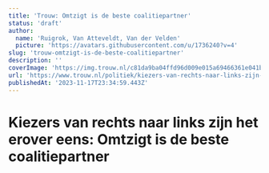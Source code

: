 ```yaml
---
title: 'Trouw: Omtzigt is de beste coalitiepartner'
status: 'draft'
author:
  name: 'Ruigrok, Van Atteveldt, Van der Velden'
  picture: 'https://avatars.githubusercontent.com/u/1736240?v=4'
slug: 'trouw-omtzigt-is-de-beste-coalitiepartner'
description: ''
coverImage: 'https://img.trouw.nl/c81da9ba04ffd96d009e015a69466361e041bc56/kiezers-van-rechts-naar-links-zijn-het-erover-eens-omtzigt-is-de-beste-coalitiepartner.webp'
url: 'https://www.trouw.nl/politiek/kiezers-van-rechts-naar-links-zijn-het-erover-eens-omtzigt-is-de-beste-coalitiepartner~bd2ee72b/'
publishedAt: '2023-11-17T23:34:59.443Z'
---
```


# **Kiezers van rechts naar links zijn het erover eens: Omtzigt is de beste coalitiepartner**

